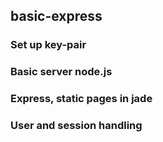 basic-express
-------------


### Set up key-pair

### Basic server node.js

### Express, static pages in jade

### User and session handling
